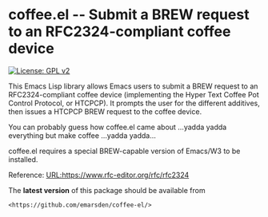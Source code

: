 # coffee.el -- Submit a BREW request to an RFC2324-compliant coffee device

[![License: GPL v2](https://img.shields.io/badge/License-GPL%20v2-blue.svg)](https://www.gnu.org/licenses/old-licenses/gpl-2.0)


This Emacs Lisp library allows Emacs users to submit a BREW request to an RFC2324-compliant coffee
device (implementing the Hyper Text Coffee Pot Control Protocol, or HTCPCP). It prompts the user for
the different additives, then issues a HTCPCP BREW request to the coffee device. 

You can probably guess how coffee.el came about …yadda yadda everything but make coffee …yadda
yadda…

coffee.el requires a special BREW-capable version of Emacs/W3 to be installed.

Reference: <URL:https://www.rfc-editor.org/rfc/rfc2324>




The **latest version** of this package should be available from

    <https://github.com/emarsden/coffee-el/>
